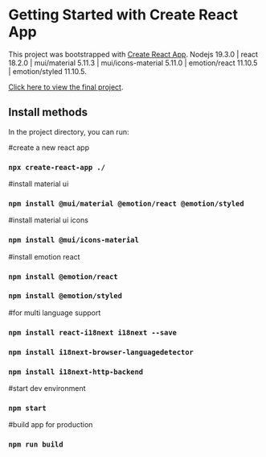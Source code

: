 # Getting Started with Create React App

This project was bootstrapped with [Create React App](https://github.com/facebook/create-react-app). Nodejs 19.3.0 | react 18.2.0 | mui/material 5.11.3 | mui/icons-material 5.11.0 | emotion/react 11.10.5 | emotion/styled 11.10.5.

[Click here to view the final project](https://www.diogogarcia.com.br).

## Install methods

In the project directory, you can run:

#create a new react app
### `npx create-react-app ./`

#install material ui
### `npm install @mui/material @emotion/react @emotion/styled`

#install material ui icons
### `npm install @mui/icons-material`

#install emotion react
### `npm install @emotion/react`
### `npm install @emotion/styled`

#for multi language support
### `npm install react-i18next i18next --save`
### `npm install i18next-browser-languagedetector`
### `npm install i18next-http-backend`

#start dev environment
### `npm start`

#build app for production 
### `npm run build`
